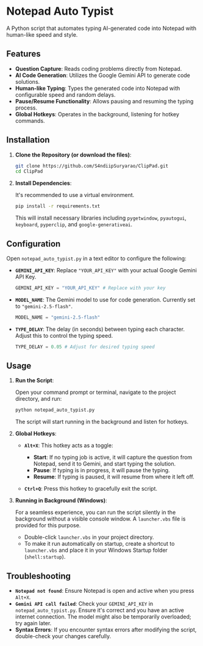 # Notepad Auto Typist

A Python script that automates typing AI-generated code into Notepad with human-like speed and style.

## Features

*   **Question Capture**: Reads coding problems directly from Notepad.
*   **AI Code Generation**: Utilizes the Google Gemini API to generate code solutions.
*   **Human-like Typing**: Types the generated code into Notepad with configurable speed and random delays.
*   **Pause/Resume Functionality**: Allows pausing and resuming the typing process.
*   **Global Hotkeys**: Operates in the background, listening for hotkey commands.

## Installation

1.  **Clone the Repository (or download the files)**:

    ```bash
    git clone https://github.com/S4ndiipSuryarao/ClipPad.git
    cd ClipPad
    ```

2.  **Install Dependencies**:

    It's recommended to use a virtual environment.

    ```bash
    pip install -r requirements.txt
    ```

    This will install necessary libraries including `pygetwindow`, `pyautogui`, `keyboard`, `pyperclip`, and `google-generativeai`.

## Configuration

Open `notepad_auto_typist.py` in a text editor to configure the following:

*   **`GEMINI_API_KEY`**: Replace `"YOUR_API_KEY"` with your actual Google Gemini API Key.

    ```python
    GEMINI_API_KEY = "YOUR_API_KEY" # Replace with your key
    ```

*   **`MODEL_NAME`**: The Gemini model to use for code generation. Currently set to `"gemini-2.5-flash"`.

    ```python
    MODEL_NAME = "gemini-2.5-flash"
    ```

*   **`TYPE_DELAY`**: The delay (in seconds) between typing each character. Adjust this to control the typing speed.

    ```python
    TYPE_DELAY = 0.05 # Adjust for desired typing speed
    ```

## Usage

1.  **Run the Script**:

    Open your command prompt or terminal, navigate to the project directory, and run:

    ```bash
    python notepad_auto_typist.py
    ```

    The script will start running in the background and listen for hotkeys.

2.  **Global Hotkeys**:

    *   **`Alt+X`**: This hotkey acts as a toggle:
        *   **Start**: If no typing job is active, it will capture the question from Notepad, send it to Gemini, and start typing the solution.
        *   **Pause**: If typing is in progress, it will pause the typing.
        *   **Resume**: If typing is paused, it will resume from where it left off.

    *   **`Ctrl+Q`**: Press this hotkey to gracefully exit the script.

3.  **Running in Background (Windows)**:

    For a seamless experience, you can run the script silently in the background without a visible console window. A `launcher.vbs` file is provided for this purpose.

    *   Double-click `launcher.vbs` in your project directory.
    *   To make it run automatically on startup, create a shortcut to `launcher.vbs` and place it in your Windows Startup folder (`shell:startup`).

## Troubleshooting

*   **`Notepad not found`**: Ensure Notepad is open and active when you press `Alt+X`.
*   **`Gemini API call failed`**: Check your `GEMINI_API_KEY` in `notepad_auto_typist.py`. Ensure it's correct and you have an active internet connection. The model might also be temporarily overloaded; try again later.
*   **Syntax Errors**: If you encounter syntax errors after modifying the script, double-check your changes carefully.

